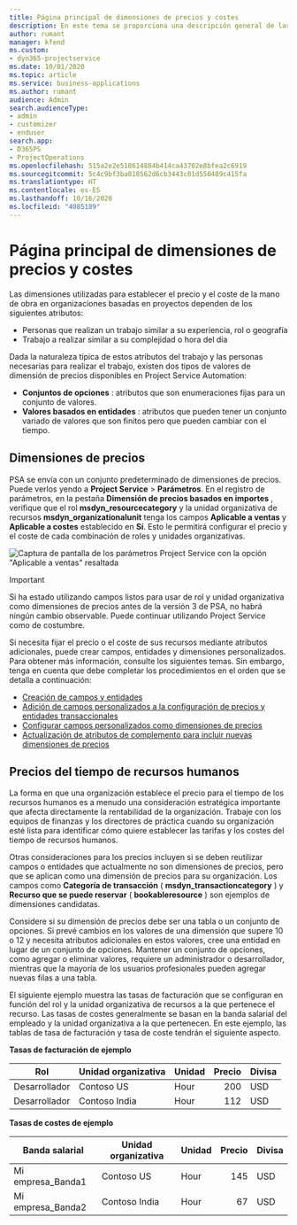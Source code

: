 ```yaml
---
title: Página principal de dimensiones de precios y costes
description: En este tema se proporciona una descripción general de las dimensiones de precios.
author: rumant
manager: kfend
ms.custom:
- dyn365-projectservice
ms.date: 10/01/2020
ms.topic: article
ms.service: business-applications
ms.author: rumant
audience: Admin
search.audienceType:
- admin
- customizer
- enduser
search.app:
- D365PS
- ProjectOperations
ms.openlocfilehash: 515a2e2e518614884b414ca43702e8bfea2c6919
ms.sourcegitcommit: 5c4c9bf3ba018562d6cb3443c01d550489c415fa
ms.translationtype: HT
ms.contentlocale: es-ES
ms.lasthandoff: 10/16/2020
ms.locfileid: "4085189"
---
```

# <a name="pricing-and-costing-dimensions-home-page"></a>Página principal de dimensiones de precios y costes

Las dimensiones utilizadas para establecer el precio y el coste de la mano de obra en organizaciones basadas en proyectos dependen de los siguientes atributos:

- Personas que realizan un trabajo similar a su experiencia, rol o geografía
- Trabajo a realizar similar a su complejidad o hora del día

Dada la naturaleza típica de estos atributos del trabajo y las personas necesarias para realizar el trabajo, existen dos tipos de valores de dimensión de precios disponibles en Project Service Automation: 

- **Conjuntos de opciones** : atributos que son enumeraciones fijas para un conjunto de valores.
- **Valores basados en entidades** : atributos que pueden tener un conjunto variado de valores que son finitos pero que pueden cambiar con el tiempo.

## <a name="pricing-dimensions"></a>Dimensiones de precios

PSA se envía con un conjunto predeterminado de dimensiones de precios. Puede verlos yendo a **Project Service** > **Parámetros**. En el registro de parámetros, en la pestaña **Dimensión de precios basados en importes** , verifique que el rol **msdyn_resourcecategory** y la unidad organizativa de recursos **msdyn_organizationalunit** tenga los campos **Aplicable a ventas** y **Aplicable a costes** establecido en **Sí**. Esto le permitirá configurar el precio y el coste de cada combinación de roles y unidades organizativas.

![Captura de pantalla de los parámetros Project Service con la opción "Aplicable a ventas" resaltada](media/PS-OOB-parameters.png)

> [!IMPORTANT]
> Si ha estado utilizando campos listos para usar de rol y unidad organizativa como dimensiones de precios antes de la versión 3 de PSA, no habrá ningún cambio observable. Puede continuar utilizando Project Service como de costumbre. 

Si necesita fijar el precio o el coste de sus recursos mediante atributos adicionales, puede crear campos, entidades y dimensiones personalizados. Para obtener más información, consulte los siguientes temas. Sin embargo, tenga en cuenta que debe completar los procedimientos en el orden que se detalla a continuación:

- [Creación de campos y entidades](create-custom-fields-entities.md)
- [Adición de campos personalizados a la configuración de precios y entidades transaccionales](field-references.md)
- [Configurar campos personalizados como dimensiones de precios ](set-up-pricing-dimensions.md)
- [Actualización de atributos de complemento para incluir nuevas dimensiones de precios](update-plug-in-attributes.md)

## <a name="pricing-human-resource-time"></a>Precios del tiempo de recursos humanos
La forma en que una organización establece el precio para el tiempo de los recursos humanos es a menudo una consideración estratégica importante que afecta directamente la rentabilidad de la organización. Trabaje con los equipos de finanzas y los directores de práctica cuando su organización esté lista para identificar cómo quiere establecer las tarifas y los costes del tiempo de recursos humanos.

Otras consideraciones para los precios incluyen si se deben reutilizar campos o entidades que actualmente no son dimensiones de precios, pero que se aplican como una dimensión de precios para su organización. Los campos como **Categoría de transacción** ( **msdyn_transactioncategory** ) y **Recurso que se puede reservar** ( **bookableresource** ) son ejemplos de dimensiones candidatas. 

Considere si su dimensión de precios debe ser una tabla o un conjunto de opciones. Si prevé cambios en los valores de una dimensión que supere 10 o 12 y necesita atributos adicionales en estos valores, cree una entidad en lugar de un conjunto de opciones. Mantener un conjunto de opciones, como agregar o eliminar valores, requiere un administrador o desarrollador, mientras que la mayoría de los usuarios profesionales pueden agregar nuevas filas a una tabla.

El siguiente ejemplo muestra las tasas de facturación que se configuran en función del rol y la unidad organizativa de recursos a la que pertenece el recurso. Las tasas de costes generalmente se basan en la banda salarial del empleado y la unidad organizativa a la que pertenecen. En este ejemplo, las tablas de tasa de facturación y tasa de coste tendrán el siguiente aspecto.

**Tasas de facturación de ejemplo**

| Rol        | Unidad organizativa    |Unidad      |Precio      |Divisa  |
| ------------|-------------|----------|----------:|----------|
| Desarrollador   | Contoso US  |Hour | 200|USD     |
| Desarrollador   | Contoso India |Hour|   112|USD     |


**Tasas de costes de ejemplo**

| Banda salarial     | Unidad organizativa    |Unidad      |Precio      |Divisa  |
| ----------------|-------------|----------|----------:|----------|
| Mi empresa_Banda1 | Contoso US  |Hour | 145|USD     |
| Mi empresa_Banda2 | Contoso India |Hour|   67|USD     |
